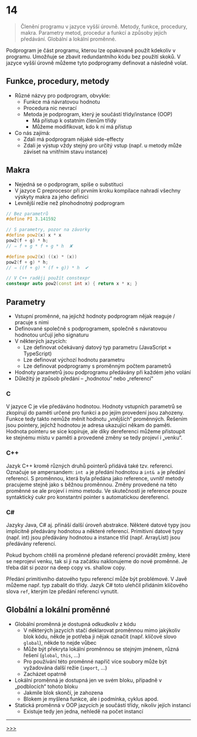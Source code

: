 # 14

> Členění programu v jazyce vyšší úrovně. Metody, funkce, procedury, makra. Parametry metod, procedur a funkcí a způsoby jejich předávání. Globální a lokální proměnné.

Podprogram je část programu, kterou lze opakovaně použít kdekoliv v programu. Umožňuje se zbavit redundantního kódu bez použití skoků. V jazyce vyšší úrovně můžeme tyto podprogramy definovat a následně volat.

## Funkce, procedury, metody

* Různé názvy pro podprogram, obvykle:
  * Funkce má návratovou hodnotu
  * Procedura nic nevrací
  * Metoda je podprogram, který je součástí třídy/instance (OOP)
    * Má přístup k ostatním členům třídy
    * Můžeme modifikovat, kdo k ní má přístup
* Co nás zajímá:
  * Zdali má podprogram nějaké side-effecty
  * Zdali je výstup vždy stejný pro určitý vstup (např. u metody může záviset na vnitřním stavu instance)

## Makra

* Nejedná se o podprogram, spíše o substituci
* V jazyce C preprocesor při prvním kroku kompilace nahradí všechny výskyty makra za jeho definici
* Levnější režie než plnohodnotný podprogram

```cpp
// Bez parametrů
#define PI 3.141592

// S parametry, pozor na závorky
#define pow2(x) x * x
pow2(f + g) * h;
// ⇒ f + g * f + g * h  ✘

#define pow2(x) ((x) * (x))
pow2(f + g) * h;
// ⇒ ((f + g) * (f + g)) * h  ✔

// V C++ raději použít constexpr
constexpr auto pow2(const int x) { return x * x; }
```

## Parametry

* Vstupní proměnné, na jejichž hodnoty podprogram nějak reaguje / pracuje s nimi
* Definované společně s podprogramem, společně s návratovou hodnotou určují jeho signaturu
* V některých jazycích:
  * Lze definovat očekávaný datový typ parametru (JavaScript × TypeScript)
  * Lze definovat výchozí hodnotu parametru
  * Lze definovat podprogramy s proměnným počtem parametrů
* Hodnoty parametrů jsou podprogramu předávány při každém jeho volání
* Důležitý je způsob předání – „hodnotou“ nebo „referencí“

### C

V jazyce C je vše předáváno hodnotou. Hodnoty vstupních parametrů se zkopírují do paměti určené pro funkci a po jejím provedení jsou zahozeny. Funkce tedy takto nemůže měnit hodnotu „vnějších“ proměnných. Řešením jsou pointery, jejichž hodnotou je adresa ukazující někam do paměti. Hodnota pointeru se sice kopíruje, ale díky dereferenci můžeme přistoupit ke stejnému místu v paměti a provedené změny se tedy projeví i „venku“.

### C++

Jazyk C++ kromě různých druhů pointerů přidává také tzv. referenci. Označuje se ampersandem: `int a` je předání hodnotou a `int& a` je předání referencí. S proměnnou, která byla předána jako reference, uvnitř metody pracujeme stejně jako s běžnou proměnnou. Změny provedené na této proměnné se ale projeví i mimo metodu. Ve skutečnosti je reference pouze syntaktický cukr pro konstantní pointer s automatickou dereferencí.

### C\#

Jazyky Java, C\# aj. přináší další úroveň abstrakce. Některé datové typy jsou implicitně předávány hodnotou a některé referencí. Primitivní datové typy (např. int) jsou předávány hodnotou a instance tříd (např. ArrayList) jsou předávány referencí.

Pokud bychom chtěli na proměnné předané referencí provádět změny, které se neprojeví venku, tak si ji na začátku naklonujeme do nové proměnné. Je třeba dát si pozor na deep copy vs. shallow copy.

Předání primitivního datového typu referencí může být problémové. V Javě můžeme např. typ zabalit do třídy. Jazyk C\# toto ulehčil přidáním klíčového slova `ref`, kterým lze předání referencí vynutit.

## Globální a lokální proměnné

* Globální proměnná je dostupná odkudkoliv z kódu
  * V některých jazycích stačí deklarovat proměnnou mimo jakýkoliv blok kódu, někde je potřeba ji nějak označit (např. klíčové slovo `global`), někde to nejde vůbec
  * Může být překryta lokální proměnnou se stejným jménem, různá řešení (`global`, `this`, ...)
  * Pro používání této proměnné napříč více soubory může být vyžadována další režie (`import`, ...)
  * Zacházet opatrně
* Lokální proměnná je dostupná jen ve svém bloku, případně v „podblocích“ tohoto bloku
  * Jakmile blok skončí, je zahozena
  * Blokem je myšlena funkce, ale i podmínka, cyklus apod.
* Statická proměnná v OOP jazycích je součástí třídy, nikoliv jejích instancí
  * Existuje tedy jen jedna, nehledě na počet instancí

---
[>>>](./15.MD)
